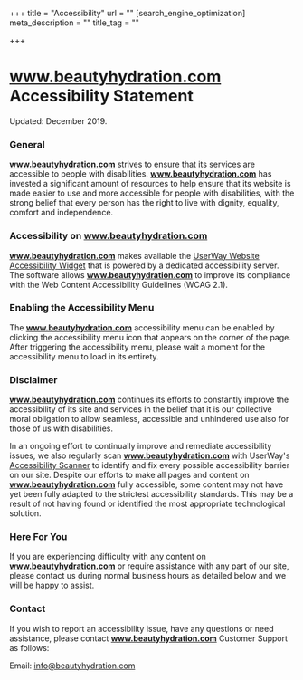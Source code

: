 +++
title = "Accessibility"
url = ""
[search_engine_optimization]
meta_description = ""
title_tag = ""

+++
# www.beautyhydration.com Accessibility Statement

Updated: December 2019.

### General

**www.beautyhydration.com** strives to ensure that its services are accessible to people with disabilities. **www.beautyhydration.com** has invested a significant amount of resources to help ensure that its website is made easier to use and more accessible for people with disabilities, with the strong belief that every person has the right to live with dignity, equality, comfort and independence.

### Accessibility on www.beautyhydration.com

**www.beautyhydration.com** makes available the [UserWay Website Accessibility Widget](https://UserWay.org) that is powered by a dedicated accessibility server. The software allows **www.beautyhydration.com** to improve its compliance with the Web Content Accessibility Guidelines (WCAG 2.1).

### Enabling the Accessibility Menu

The **www.beautyhydration.com** accessibility menu can be enabled by clicking the accessibility menu icon that appears on the corner of the page. After triggering the accessibility menu, please wait a moment for the accessibility menu to load in its entirety.

### Disclaimer

**www.beautyhydration.com** continues its efforts to constantly improve the accessibility of its site and services in the belief that it is our collective moral obligation to allow seamless, accessible and unhindered use also for those of us with disabilities.

In an ongoing effort to continually improve and remediate accessibility issues, we also regularly scan **www.beautyhydration.com** with UserWay's [Accessibility Scanner](https://UserWay.org/scanner "Free Website Accessibility Scanner") to identify and fix every possible accessibility barrier on our site. Despite our efforts to make all pages and content on **www.beautyhydration.com** fully accessible, some content may not have yet been fully adapted to the strictest accessibility standards. This may be a result of not having found or identified the most appropriate technological solution.

### Here For You

If you are experiencing difficulty with any content on **www.beautyhydration.com** or require assistance with any part of our site, please contact us during normal business hours as detailed below and we will be happy to assist.

### Contact

If you wish to report an accessibility issue, have any questions or need assistance, please contact **www.beautyhydration.com** Customer Support as follows:

Email: [info@beautyhydration.com](info@beautyhydration.com)